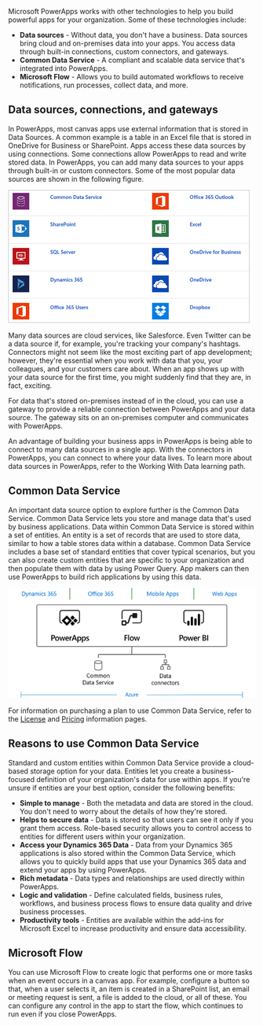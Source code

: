 Microsoft PowerApps works with other technologies to help you build powerful apps for your organization. Some of these technologies include:

- **Data sources** - Without data, you don't have a business. Data sources bring cloud and on-premises data into your apps. You access data through built-in connections, custom connectors, and gateways.
- **Common Data Service** - A compliant and scalable data service that's integrated into PowerApps.
- **Microsoft Flow** - Allows you to build automated workflows to receive notifications, run processes, collect data, and more.


## Data sources, connections, and gateways
In PowerApps, most canvas apps use external information that is stored in Data Sources. A common example is a table in an Excel file that is stored in OneDrive for Business or SharePoint. Apps access these data sources by using connections. Some connections allow PowerApps to read and write stored data. In PowerApps, you can add many data sources to your apps through built-in or custom connectors. Some of the most popular data sources are shown in the following figure.

![PowerApps data sources](../media/powerapps-datasources.png)

Many data sources are cloud services, like Salesforce. Even Twitter can be a data source if, for example, you're tracking your company's hashtags. Connectors might not seem like the most exciting part of app development; however, they're essential when you work with data that you, your colleagues, and your customers care about. When an app shows up with your data source for the first time, you might suddenly find that they are, in fact, exciting.

For data that's stored on-premises instead of in the cloud, you can use a gateway to provide a reliable connection between PowerApps and your data source. The gateway sits on an on-premises computer and communicates with PowerApps. 

An advantage of building your business apps in PowerApps is being able to connect to many data sources in a single app. With the connectors in PowerApps, you can connect to where your data lives. To learn more about data sources in PowerApps, refer to the Working With Data learning path. 


## Common Data Service
An important data source option to explore further is the Common Data Service. Common Data Service lets you store and manage data that's used by business applications. Data within Common Data Service is stored within a set of entities. An entity is a set of records that are used to store data, similar to how a table stores data within a database. Common Data Service includes a base set of standard entities that cover typical scenarios, but you can also create custom entities that are specific to your organization and then populate them with data by using Power Query. App makers can then use PowerApps to build rich applications by using this data.

![Platform Overview](../media/platform.png)

For information on purchasing a plan to use Common Data Service, refer to the [License](https://docs.microsoft.com/power-platform/admin/pricing-billing-skus) and [Pricing](https://powerapps.microsoft.com/pricing/) information pages.

## Reasons to use Common Data Service
Standard and custom entities within Common Data Service provide a cloud-based storage option for your data. Entities let you create a business-focused definition of your organization's data for use within apps. If you're unsure if entities are your best option, consider the following benefits:
- **Simple to manage** - Both the metadata and data are stored in the cloud. You don't need to worry about the details of how they're stored.
- **Helps to secure data** - Data is stored so that users can see it only if you grant them access. Role-based security allows you to control access to entities for different users within your organization.
- **Access your Dynamics 365 Data** - Data from your Dynamics 365 applications is also stored within the Common Data Service, which allows you to quickly build apps that use your Dynamics 365 data and extend your apps by using PowerApps.
- **Rich metadata** - Data types and relationships are used directly within PowerApps.
- **Logic and validation** - Define calculated fields, business rules, workflows, and business process flows to ensure data quality and drive business processes.
- **Productivity tools** - Entities are available within the add-ins for Microsoft Excel to increase productivity and ensure data accessibility.


## Microsoft Flow
You can use Microsoft Flow to create logic that performs one or more tasks when an event occurs in a canvas app. For example, configure a button so that, when a user selects it, an item is created in a SharePoint list, an email or meeting request is sent, a file is added to the cloud, or all of these. You can configure any control in the app to start the flow, which continues to run even if you close PowerApps.



